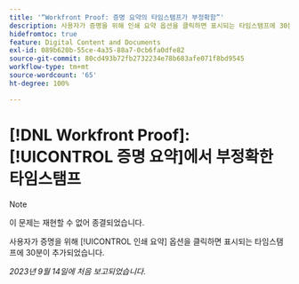 ```yaml
---
title: '“Workfront Proof: 증명 요약의 타임스탬프가 부정확함”'
description: 사용자가 증명을 위해 인쇄 요약 옵션을 클릭하면 표시되는 타임스탬프에 30분이 추가되었습니다.
hidefromtoc: true
feature: Digital Content and Documents
exl-id: 089b620b-55ce-4a35-88a7-0cb6fa0dfe82
source-git-commit: 80cd493b72fb2732234e78b683afe071f8bd9545
workflow-type: tm+mt
source-wordcount: '65'
ht-degree: 100%

---
```


# [!DNL Workfront Proof]: [!UICONTROL 증명 요약]에서 부정확한 타임스탬프

>[!NOTE]
>
>이 문제는 재현할 수 없어 종결되었습니다.

사용자가 증명을 위해 [!UICONTROL 인쇄 요약] 옵션을 클릭하면 표시되는 타임스탬프에 30분이 추가되었습니다.

_2023년 9월 14일에 처음 보고되었습니다._
